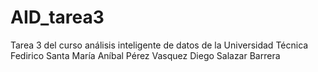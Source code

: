 # AID_tarea3
Tarea 3 del curso análisis inteligente de datos de la Universidad Técnica Fedirico Santa María
Aníbal Pérez Vasquez
Diego Salazar Barrera
